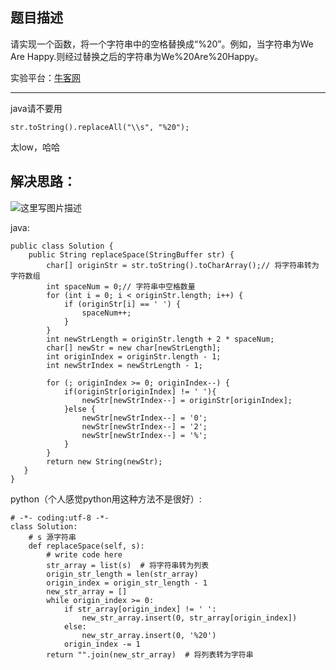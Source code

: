 **题目描述**
--------

请实现一个函数，将一个字符串中的空格替换成“%20”。例如，当字符串为We Are Happy.则经过替换之后的字符串为We%20Are%20Happy。

实验平台：[牛客网](https://www.nowcoder.com/ta/coding-interviews?page=1)

----------

java请不要用

```
str.toString().replaceAll("\\s", "%20");
```
太low，哈哈



**解决思路：**
---------

![这里写图片描述](http://img.blog.csdn.net/20180227151555245?watermark/2/text/aHR0cDovL2Jsb2cuY3Nkbi5uZXQvd2FuZzQ1NDU5MjI5Nw==/font/5a6L5L2T/fontsize/400/fill/I0JBQkFCMA==/dissolve/70)

java:
```
public class Solution {
    public String replaceSpace(StringBuffer str) {
        char[] originStr = str.toString().toCharArray();// 将字符串转为字符数组
		int spaceNum = 0;// 字符串中空格数量
		for (int i = 0; i < originStr.length; i++) {
			if (originStr[i] == ' ') {
				spaceNum++;
			}
		}
		int newStrLength = originStr.length + 2 * spaceNum;
		char[] newStr = new char[newStrLength];
		int originIndex = originStr.length - 1;
		int newStrIndex = newStrLength - 1;
		
		for (; originIndex >= 0; originIndex--) {
			if(originStr[originIndex] != ' '){
				newStr[newStrIndex--] = originStr[originIndex];
			}else {
				newStr[newStrIndex--] = '0';
				newStr[newStrIndex--] = '2';
				newStr[newStrIndex--] = '%';
			}
		}
		return new String(newStr);
   }
}
```


python（个人感觉python用这种方法不是很好）:
```
# -*- coding:utf-8 -*-
class Solution:
    # s 源字符串
    def replaceSpace(self, s):
        # write code here
        str_array = list(s)  # 将字符串转为列表
        origin_str_length = len(str_array)
        origin_index = origin_str_length - 1
        new_str_array = []
        while origin_index >= 0:
            if str_array[origin_index] != ' ':
                new_str_array.insert(0, str_array[origin_index])
            else:
                new_str_array.insert(0, '%20')
            origin_index -= 1
        return "".join(new_str_array)  # 将列表转为字符串
```